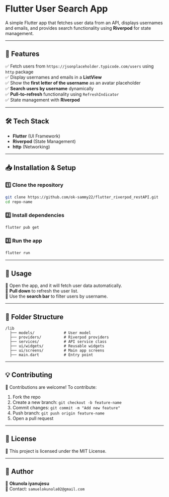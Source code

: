 # Flutter User Search App

A simple Flutter app that fetches user data from an API, displays usernames and emails, and provides search functionality using **Riverpod** for state management.

---

## 🚀 Features

✅ Fetch users from `https://jsonplaceholder.typicode.com/users` using `http` package  
✅ Display usernames and emails in a **ListView**  
✅ Show the **first letter of the username** as an avatar placeholder  
✅ **Search users by username** dynamically  
✅ **Pull-to-refresh** functionality using `RefreshIndicator`  
✅ State management with **Riverpod**

---

## 🛠️ Tech Stack

- **Flutter** (UI Framework)
- **Riverpod** (State Management)
- **http** (Networking)

---

## 📥 Installation & Setup

### 1️⃣ Clone the repository

```sh
git clone https://github.com/ok-sammy22/flutter_riverpod_restAPI.git
cd repo-name
```

### 2️⃣ Install dependencies

```sh
flutter pub get
```

### 3️⃣ Run the app

```sh
flutter run
```

---

## 📝 Usage

🔹 Open the app, and it will fetch user data automatically.  
🔹 **Pull down** to refresh the user list.  
🔹 Use the **search bar** to filter users by username.

---

## 📌 Folder Structure

```
/lib
  ├── models/             # User model
  ├── providers/          # Riverpod providers
  ├── services/           # API service class
  ├── ui/widgets/         # Reusable widgets
  ├── ui/screens/         # Main app screens
  ├── main.dart           # Entry point
```

---

## 💡 Contributing

👥 Contributions are welcome! To contribute:

1. Fork the repo
2. Create a new branch: `git checkout -b feature-name`
3. Commit changes: `git commit -m "Add new feature"`
4. Push branch: `git push origin feature-name`
5. Open a pull request

---

## 📜 License

📜 This project is licensed under the MIT License.

---

## 👤 Author

🔹 **Okunola iyanujesu**  
📧 Contact: `samuelokunola02@gmail.com`
